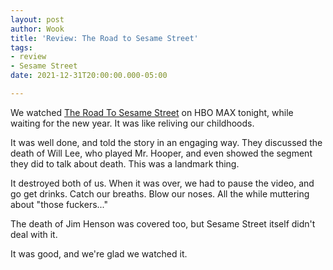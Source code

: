 ```yaml
---
layout: post
author: Wook
title: 'Review: The Road to Sesame Street'
tags:
- review
- Sesame Street
date: 2021-12-31T20:00:00.000-05:00

---
```

We watched [The Road To Sesame Street](https://www.hbomax.com/series/urn:hbo:series:GXouLWwp8MsPDIgEAAAqT) on HBO MAX tonight, while waiting for the new year.  It was like reliving our childhoods.

It was well done, and told the story in an engaging way.  They discussed the death of Will Lee, who played Mr. Hooper, and even showed the segment they did to talk about death.  This was a landmark thing.

It destroyed both of us.  When it was over, we had to pause the video, and go get drinks.  Catch our breaths.  Blow our noses.  All the while muttering about "those fuckers..."

The death of Jim Henson was covered too, but Sesame Street itself didn't deal with it.

It was good, and we're glad we watched it.